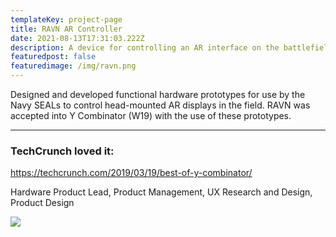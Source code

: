 ```yaml
---
templateKey: project-page
title: RAVN AR Controller
date: 2021-08-13T17:31:03.222Z
description: A device for controlling an AR interface on the battlefield
featuredpost: false
featuredimage: /img/ravn.png
---
```

Designed and developed functional hardware prototypes for use by the Navy SEALs to control head-mounted AR displays in the field. RAVN was accepted into Y Combinator (W19) with the use of these prototypes.

- - -

### TechCrunch loved it:

<https://techcrunch.com/2019/03/19/best-of-y-combinator/>

Hardware Product Lead, Product Management, UX Research and Design, Product Design

![](/img/ravn_2.jpeg)

![]()

